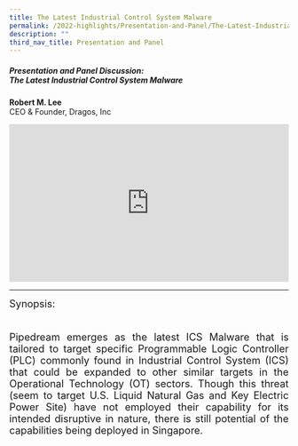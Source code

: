```yaml
---
title: The Latest Industrial Control System Malware
permalink: /2022-highlights/Presentation-and-Panel/The-Latest-Industrial-Control-System-Malware
description: ""
third_nav_title: Presentation and Panel
---
```

##### **Presentation and Panel Discussion: <br>The Latest Industrial Control System Malware**
<b>Robert M. Lee</b><br> CEO & Founder, Dragos, Inc<br>

<div class="video-container">
<iframe width="853" height="315" src="https://www.youtube.com/embed/uTq706YyQHY" frameborder="0" allow="accelerometer; autoplay; encrypted-media; gyroscope; picture-in-picture" allowfullscreen></iframe></div>

<hr class="my-3 border-primary" />	

<font size="4">Synopsis: <br><br> 
	
<p style="text-align:justify"><font size="4">Pipedream emerges as the latest ICS Malware that is tailored to target specific Programmable Logic Controller (PLC) commonly found in Industrial Control System (ICS) that could be expanded to other similar targets in the Operational Technology (OT) sectors. Though this threat (seem to target U.S. Liquid Natural Gas and Key Electric Power Site) have not employed their capability for its intended disruptive in nature, there is still potential of the capabilities being deployed in Singapore.</font></p><br><br>



<style type="text/css"> 
	    .video-container {
      position: relative;
      padding-bottom: 56.25%; /* 16:9 */
      height: 0;
    }
    .video-container iframe {
      position: absolute;
      top: 0;
      left: 0;
      width: 100%;
      height: 100%;
    }
	</style>